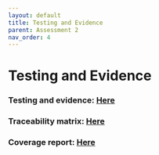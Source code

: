 ```yaml
---
layout: default
title: Testing and Evidence
parent: Assessment 2
nav_order: 4
---
```


# Testing and Evidence

### Testing and evidence: [Here](testing/Testing.pdf)
### Traceability matrix: [Here](testing/Traceability_matrix.pdf)
### Coverage report: [Here](testing/coverage/index.html)
